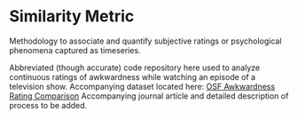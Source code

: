 # Similarity Metric
Methodology to associate and quantify subjective ratings or psychological phenomena captured as timeseries.

Abbreviated (though accurate) code repository here used to analyze continuous ratings of awkwardness while watching an episode of a television show. 
Accompanying dataset located here: [OSF Awkwardness Rating Comparison](https://osf.io/5hkwr/)
Accompanying journal article and detailed description of process to be added. 

